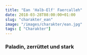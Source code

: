 ```yaml
---
title: "Ean 'Halb-Elf' Faercalleh"
date: 2018-03-28T08:00:00+01:00
slug: "charakter_ean"
image: "/images/charakter/ean.jpg"
tags: [ "Charakter"]
---
```


### Paladin, zerrüttet und stark
